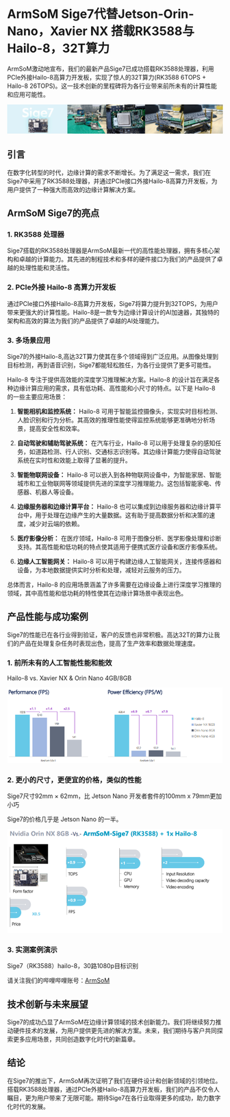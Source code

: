 # ArmSoM Sige7代替Jetson-Orin-Nano，Xavier NX 搭载RK3588与Hailo-8，32T算力

ArmSoM激动地宣布，我们的最新产品Sige7已成功搭载RK3588处理器，利用PCIe外接Hailo-8高算力开发板，实现了惊人的32T算力(RK3588 6TOPS + Hailo-8 26TOPS)。这一技术创新的里程碑将为各行业带来前所未有的计算性能和应用可能性。

![sige7-hailo](https://github.com/ArmSoM/Embedded-Technology-Blog/blob/main/image/sige7/sige7-hailo.jpeg)

## 引言

在数字化转型的时代，边缘计算的需求不断增长。为了满足这一需求，我们在Sige7中采用了RK3588处理器，并通过PCIe接口外接Hailo-8高算力开发板，为用户提供了一种强大而高效的边缘计算解决方案。

## ArmSoM Sige7的亮点

### 1. **RK3588 处理器**

Sige7搭载的RK3588处理器是ArmSoM最新一代的高性能处理器，拥有多核心架构和卓越的计算能力。其先进的制程技术和多样的硬件接口为我们的产品提供了卓越的处理性能和灵活性。

### 2. **PCIe外接 Hailo-8 高算力开发板**

通过PCIe接口外接Hailo-8高算力开发板，Sige7将算力提升到32TOPS，为用户带来更强大的计算性能。Hailo-8是一款专为边缘计算设计的AI加速器，其独特的架构和高效的算法为我们的产品提供了卓越的AI处理能力。

### 3. **多场景应用**

Sige7的外接Hailo-8,高达32T算力使其在多个领域得到广泛应用。从图像处理到目标检测，再到语音识别，Sige7都能轻松胜任，为各行业提供了更多可能性。

Hailo-8 专注于提供高效能的深度学习推理解决方案。Hailo-8 的设计旨在满足各种边缘计算应用的需求，具有低功耗、高性能和小尺寸的特点。以下是 Hailo-8 的一些主要应用场景：

1. **智能相机和监控系统：** Hailo-8 可用于智能监控摄像头，实现实时目标检测、人脸识别和行为分析。其高效的推理性能使得监控系统能够更准确地分析场景，提高安全性和效率。

2. **自动驾驶和辅助驾驶系统：** 在汽车行业，Hailo-8 可以用于处理复杂的感知任务，如道路检测、行人识别、交通标志识别等。其边缘计算能力使得自动驾驶系统在实时性和效能上取得了显著的提升。

3. **智能物联网设备：** Hailo-8 可以嵌入到各种物联网设备中，为智能家居、智能城市和工业物联网等领域提供先进的深度学习推理能力。这包括智能家电、传感器、机器人等设备。

4. **边缘服务器和边缘计算平台：** Hailo-8 也可以集成到边缘服务器和边缘计算平台中，用于处理在边缘产生的大量数据。这有助于提高数据分析和决策的速度，减少对云端的依赖。

5. **医疗影像分析：** 在医疗领域，Hailo-8 可用于图像分析、医学影像处理和诊断支持。其高性能和低功耗的特点使其适用于便携式医疗设备和医疗影像系统。

6. **边缘人工智能网关：** Hailo-8 可以用于构建边缘人工智能网关，连接传感器和设备，为本地数据提供实时分析和处理，减轻对云服务的压力。

总体而言，Hailo-8 的应用场景涵盖了许多需要在边缘设备上进行深度学习推理的领域，其中高性能和低功耗的特性使其在边缘计算场景中表现出色。

## 产品性能与成功案例

Sige7的性能已在各行业得到验证，客户的反馈也非常积极。高达32T的算力让我们的产品在处理复杂任务时表现出色，提高了生产效率和数据处理速度。

### 1. 前所未有的人工智能性能和能效

Hailo-8 vs. Xavier NX & Orin Nano 4GB/8GB

![Hailo-8-vs-orin-nano](https://github.com/ArmSoM/Embedded-Technology-Blog/blob/main/image/sige7/Hailo-8-vs-orin-nano.jpg)

### 2. 更小的尺寸，更便宜的价格，类似的性能

Sige7尺寸92mm × 62mm，比 Jetson Nano 开发者套件的100mm x 79mm更加小巧

Sige7的价格几乎是 Jetson Nano 的一半。

![sige7-orinNano-vs](https://github.com/ArmSoM/Embedded-Technology-Blog/blob/main/image/sige7/sige7-orinNano-vs.jpg)

### 3. 实测案例演示

Sige7（RK3588）hailo-8，30路1080p目标识别

请关注我们的哔哩哔哩账号：[ArmSoM](https://space.bilibili.com/101696800?spm_id_from=333.1007.0.0)

## 技术创新与未来展望

Sige7的成功凸显了ArmSoM在边缘计算领域的技术创新能力。我们将继续努力推动硬件技术的发展，为用户提供更先进的解决方案。未来，我们期待与客户共同探索更多应用场景，共同创造数字化时代的新篇章。

## 结论

在Sige7的推出下，ArmSoM再次证明了我们在硬件设计和创新领域的引领地位。搭载RK3588处理器，通过PCIe外接Hailo-8高算力开发板，我们的产品不仅令人瞩目，更为用户带来了无限可能。期待Sige7在各行业取得更多的成功，助力数字化时代的发展。